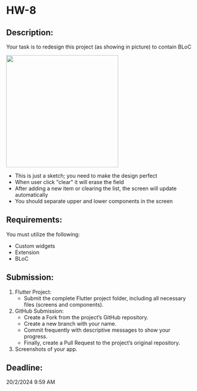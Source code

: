 # HW-8

## Description:
Your task is to redesign this project (as showing in picture) to contain BLoC

<img src="https://github.com/FlutterBootCamps/HW-6/assets/94991478/8a1bc6dd-c1c2-4e1e-89fc-945ef9d94ecb" width=300/>  


-	This is just a sketch; you need to make the design perfect   
-	When user click "clear" it will erase the field   
-	After adding a new item or clearing the list, the screen will update automatically  
-	You should separate upper and lower components in the screen      

## Requirements:
You must utilize the following:  
- Custom widgets 
- Extension
- BLoC


## Submission:
1. Flutter Project:
    - Submit the complete Flutter project folder, including all necessary files (screens and components).
2. GitHub Submission:
   - Create a Fork from the project’s GitHub repository.
   - Create a new branch with your name.
   - Commit frequently with descriptive messages to show your progress.
   - Finally, create a Pull Request to the project’s original repository.
3. Screenshots of your app.

## Deadline: 
20/2/2024  9:59 AM
 

